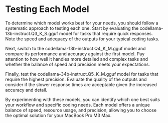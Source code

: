 # Testing Each Model

To determine which model works best for your needs, you should follow a systematic approach to testing each one. Start by evaluating the codellama-13b-instruct.Q3_K_S.gguf model for tasks that require quick responses. Note the speed and adequacy of the outputs for your typical coding tasks.

Next, switch to the codellama-13b-instruct.Q4_K_M.gguf model and compare its performance and accuracy against the first model. Pay attention to how well it handles more detailed and complex tasks and whether the balance of speed and precision meets your expectations.

Finally, test the codellama-34b-instruct.Q5_K_M.gguf model for tasks that require the highest precision. Evaluate the quality of the outputs and consider if the slower response times are acceptable given the increased accuracy and detail.

By experimenting with these models, you can identify which one best suits your workflow and specific coding needs. Each model offers a unique balance of speed, resource usage, and precision, allowing you to choose the optimal solution for your MacBook Pro M3 Max.
